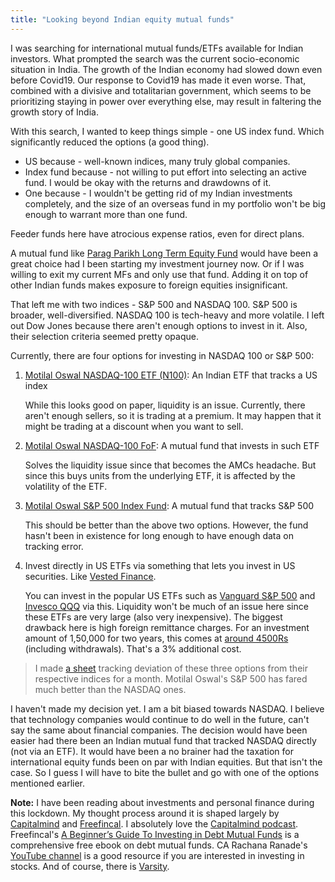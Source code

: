 ```yaml
---
title: "Looking beyond Indian equity mutual funds"
---
```


I was searching for international mutual funds/ETFs available for Indian investors. What prompted the search was the current socio-economic situation in India. The growth of the Indian economy had slowed down even before Covid19. Our response to Covid19 has made it even worse. That, combined with a divisive and totalitarian government, which seems to be prioritizing staying in power over everything else, may result in faltering the growth story of India.

With this search, I wanted to keep things simple - one US index fund. Which significantly reduced the options (a good thing).

- US because - well-known indices, many truly global companies.  
- Index fund because - not willing to put effort into selecting an active fund. I would be okay with the returns and drawdowns of it.  
- One because - I wouldn't be getting rid of my Indian investments completely, and the size of an overseas fund in my portfolio won't be big enough to warrant more than one fund.  

Feeder funds here have atrocious expense ratios, even for direct plans.

A mutual fund like [Parag Parikh Long Term Equity Fund](https://amc.ppfas.com/schemes/parag-parikh-long-term-equity-fund/) would have been a great choice had I been starting my investment journey now. Or if I was willing to exit my current MFs and only use that fund. Adding it on top of other Indian funds makes exposure to foreign equities insignificant.

That left me with two indices - S&P 500 and NASDAQ 100. S&P 500 is broader, well-diversified. NASDAQ 100 is tech-heavy and more volatile. I left out Dow Jones because there aren't enough options to invest in it. Also, their selection criteria seemed pretty opaque.

Currently, there are four options for investing in NASDAQ 100 or S&P 500:
1. [Motilal Oswal NASDAQ-100 ETF (N100)](https://www.motilaloswal.com/markets/mutual-funds-market-overview/12425/Motilal-Oswal-NASDAQ-100-ETF): An Indian ETF that tracks a US index 

    While this looks good on paper, liquidity is an issue. Currently, there aren't enough sellers, so it is trading at a premium. It may happen that it might be trading at a discount when you want to sell.

2. [Motilal Oswal NASDAQ-100 FoF](https://www.motilaloswalmf.com/mf/nasdaq100fof/): A mutual fund that invests in such ETF

    Solves the liquidity issue since that becomes the AMCs headache. But since this buys units from the underlying ETF, it is affected by the volatility of the ETF.

3. [Motilal Oswal S&P 500 Index Fund](https://www.motilaloswal.com/markets/mutual-funds-market-overview/41518/motilal-oswal-s&p-500-index-fund-(g)): A mutual fund that tracks S&P 500

    This should be better than the above two options. However, the fund hasn't been in existence for long enough to have enough data on tracking error.  

4. Invest directly in US ETFs via something that lets you invest in US securities. Like [Vested Finance](https://vested.co.in/).

    You can invest in the popular US ETFs such as [Vanguard S&P 500](https://investor.vanguard.com/etf/profile/VOO) and [Invesco QQQ](https://www.invesco.com/us/qqq-etf/) via this. Liquidity won't be much of an issue here since these ETFs are very large (also very inexpensive). The biggest drawback here is high foreign remittance charges. For an investment amount of 1,50,000 for two years, this comes at [around 4500Rs](https://www.reddit.com/r/IndiaInvestments/comments/fz6dub/ama_on_vested_us_investing_international/fn3g9ac/) (including withdrawals). That's a 3% additional cost.

> I made [a sheet](https://docs.google.com/spreadsheets/d/1QqM9GeOu0EBPwrWptHsioiYenMwK1pVXBb-0ykrknQc/edit?usp=sharing#gid=203536807) tracking deviation of these three options from their respective indices for a month. Motilal Oswal's S&P 500 has fared much better than the NASDAQ ones.

I haven't made my decision yet. I am a bit biased towards NASDAQ. I believe that technology companies would continue to do well in the future, can't say the same about financial companies. The decision would have been easier had there been an Indian mutual fund that tracked NASDAQ directly (not via an ETF). It would have been a no brainer had the taxation for international equity funds been on par with Indian equities. But that isn't the case. So I guess I will have to bite the bullet and go with one of the options mentioned earlier.


**Note:**
I have been reading about investments and personal finance during this lockdown. My thought process around it is shaped largely by [Capitalmind](https://www.capitalmind.in/) and [Freefincal](https://freefincal.com/). I absolutely love the [Capitalmind podcast](https://capitalmind.libsyn.com/). Freefincal's [A Beginner’s Guide To Investing in Debt Mutual Funds](https://freefincal.com/e-book-beginners-guide-debt-mutual-funds/) is a comprehensive free ebook on debt mutual funds. CA Rachana Ranade's [YouTube channel](https://www.youtube.com/rachanaphadke) is a good resource if you are interested in investing in stocks. And of course, there is [Varsity](https://zerodha.com/varsity/).

